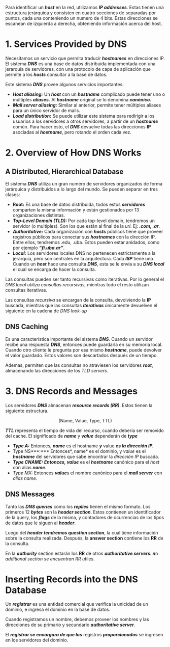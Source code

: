 Para identificar un ***host*** en la red, utilizamos ***IP addresses***. Estas tienen una estructura jerárquica y consisten en cuatro secciones de separadas por puntos, cada una conteniendo un numero de 4 bits. Estas direcciones se escanean de izquierda a derecha, obteniendo información acerca del host.

# 1. Services Provided by DNS

Necesitamos un servicio que permita traducir ***hostnames*** en direcciones IP. El sistema ***DNS*** es una base de datos distribuida implementada con una jerarquía de servidores, con una protocolo de capa de aplicación que permite a los ***hosts*** consultar a la base de datos.

Este sistema ***DNS*** provee algunos servicios importantes:

- ***Host aliasing:*** Un ***host*** con un ***hostname*** complicado puede tener uno o múltiples ***aliases.*** Al ***hostname*** original se lo denomina ***canónico.***
- ***Mail server aliasing:*** Similar al anterior, permite tener múltiples aliases para un único servidor de mails.
- ***Load distribution:*** Se puede utilizar este sistema para redirigir a los usuarios a los servidores a otros servidores, a partir de un ***hostname*** común. Para hacer esto, el ***DNS*** devuelve todas las direcciones **IP** asociadas al ***hostname***, pero rotando el orden cada vez.

# 2. Overview of How DNS Works

## A Distributed, Hierarchical Database

El sistema ***DNS*** utiliza un gran numero de servidores organizados de forma jerárquica y distribuidos a lo largo del mundo. Se pueden separar en tres clases:

- **Root:** Es una base de datos distribuida, todos estos ***servidores*** comparten la misma información y están gestionados por 13 organizaciones distintas.
- ***Top-Level Domain (TLD):*** Por cada top-level domain, tendremos un servidor (o multiples). Son los que están al final de la *url.* Ej: ***.com, .ar***.
- ***Authoritative:*** Cada organización con ***hosts*** públicos tiene que proveer registros públicos para conectar sus ***hostnames*** con la dirección IP. Entre ellos, tendremos .edu, .uba. Estos pueden estar anidados, como por ejemplo ***“fi.uba.ar”***.
- ***Local:*** Los servidores locales DNS no pertenecen estrictamente a la jerarquía, pero son centrales en la arquitectura. Cada ***ISP*** tiene uno. Cuando un ***host*** hace una consulta ***DNS***, esta se le envía a su ***DNS local*** el cual se encarga de hacer la consulta.

Las consultas pueden ser tanto recursivas como iterativas. Por lo general el *DNS local utiliza consultas recursivas,* mientras todo el resto utilizan consultas iterativas.

Las consultas *recursiva* se encargan de la consulta, devolviendo la **IP** buscada, mientras que las consultas ***iterativas*** únicamente devuelven el siguiente en la cadena de *DNS look-up*

## DNS Caching

Es una característica importante del sistema ***DNS***. Cuando un servidor recibe una respuesta ***DNS***, entonces puede guardarla en su memoria local. Cuando otro cliente le pregunta por esa mismo ***hostname***, puede devolver el valor guardado. Estos valores son descartados después de un tiempo.

Ademas, permiten que las consultas no atraviesen los servidores ***root***, almacenando las direcciones de los *TLD servers.*

# 3. DNS Records and Messages

Los servidores ***DNS*** almacenan ***resource records (RR)***. Estos tienen la siguiente estructura.

$$
\text{(Name, Value, Type, TTL)}
$$

***TTL*** representa el tiempo de vida del recurso, cuando debería ser removido del cache. El significado de ***name*** y ***value*** dependerán de ***type***

- ***Type A:*** Entonces, ***name*** es el hostname ***y*** value ***es la dirección IP.***
- Type NS***:*** Entonces*, name* es el dominio, y *value* es el ***hostname*** del servidores que sabe encontrar la *dirección IP* buscada.
- ***Type CNAME: Entonces, value*** es el ***hostname*** canónico para el *host* con alias ***name***.
- *Type MX:* Entonces ***value***s el nombre canónico para el ***mail server*** con *alias name.*

## DNS Messages

Tanto las ***DNS queries*** como los ***replies*** tienen el mismo formato. Los primeros 12 ***bytes*** son la ***header section***. Estos contienen un identificador de la query, los ***flags*** de la misma, y contadores de ocurrencias de los tipos de datos que le siguen al ***header***.

Luego del ***header tendremos question section***, la cual tiene información sobre la consulta realizada. Después, la **answer section** contiene los **RR** de la consulta.

En la ***authority*** section estarán los **RR** de otros ***authoritative servers. n***n *additional section se encuentran RR ú*tiles.

# Inserting Records into the DNS Database

Un ***registrar*** es una entidad comercial que verifica la unicidad de un dominio, e ingresa el dominio en la base de datos.

Cuando registramos un nombre, debemos proveer los nombres y las direcciones  de su primario y secundario ***authoritative server***. 

El ***registrar se encargara de que los*** registros ***proporcionados*** se ingresen en los servidores del dominio.
